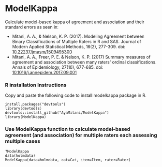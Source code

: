 # ModelKappa
Calculate model-based kappa of agreement and association and their standard errors as seen in:
- Mitani, A. A., & Nelson, K. P. (2017). Modeling Agreement between Binary Classifications of Multiple Raters in R and SAS. Journal of Modern Applied Statistical Methods, 16(2), 277-309. doi: [10.22237/jmasm/1509495300](https://digitalcommons.wayne.edu/jmasm/vol16/iss2/15/)
- Mitani, A. A., Freer, P. E. & Nelson, K. P. (2017) Summary measures of agreement and association between many raters' ordinal classifications. Annals of Epidemiology, 27(10), 677-685. doi: [10.1016/j.annepidem.2017.09.001](http://www.sciencedirect.com/science/article/pii/S1047279717303447)

### R installation Instructions
Copy and paste the following code to install modelkappa package in R.
```
install.packages("devtools")
library(devtools)
devtools::install_github("AyaMitani/ModelKappa")
library(ModelKappa)
```
### Use ModelKappa function to calculate model-based agreement (and association) for multiple raters each assessing multiple cases
```
?ModelKappa 
data(holmdata)
ModelKappa(data=holmdata, cat=Cat, item=Item, rater=Rater)
```
